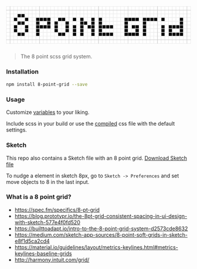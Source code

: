 # ![8-point-grid](media/8-point-grid.png)

> The 8 point scss grid system.

### Installation
```bash
npm install 8-point-grid --save
```

### Usage
Customize [variables](scss/_variables.scss) to your liking.

Include scss in your build or use the [compiled](dist/8-point-grid.css) css file with the default settings.

### Sketch
This repo also contains a Sketch file with an 8 point grid. [Download Sketch file](https://github.com/sethne/8-point-grid/raw/master/media/8-point-grid.sketch)

To nudge a element in sketch 8px, go to `Sketch -> Preferences` and set move objects to 8 in the last input.

### What is a 8 point grid?
- https://spec.fm/specifics/8-pt-grid
- https://blog.prototypr.io/the-8pt-grid-consistent-spacing-in-ui-design-with-sketch-577e4f0fd520
- https://builttoadapt.io/intro-to-the-8-point-grid-system-d2573cde8632
- https://medium.com/sketch-app-sources/8-point-soft-grids-in-sketch-e8f1d5ca2cd4
- https://material.io/guidelines/layout/metrics-keylines.html#metrics-keylines-baseline-grids
- http://harmony.intuit.com/grid/
